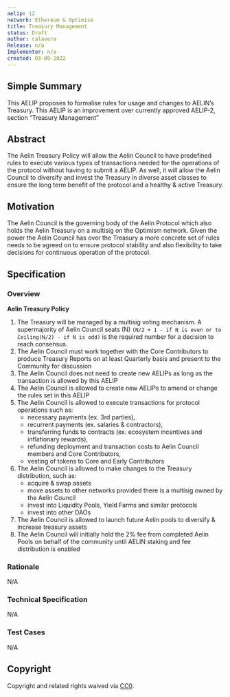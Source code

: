 ```yaml
---
aelip: 12
network: Ethereum & Optimism
title: Treasury Management
status: Draft
author: calavera
Release: n/a
Implementor: n/a
created: 03-09-2022
---
```


## Simple Summary

<!--"If you can't explain it simply, you don't understand it well enough." Simply describe the outcome the proposed changes intends to achieve. This should be non-technical and accessible to a casual community member.-->

This AELIP proposes to formalise rules for usage and changes to AELIN’s Treasury. This AELIP is an improvement over currently approved AELIP-2, section “Treasury Management”

## Abstract

<!--A short (~200 word) description of the proposed change, the abstract should clearly describe the proposed change. This is what *will* be done if the AELIP is implemented, not *why* it should be done or *how* it will be done. If the AELIP proposes deploying a new contract, write, "we propose to deploy a new contract that will do x".-->

The Aelin Treasury Policy will allow the Aelin Council to have predefined rules to execute various types of transactions needed for the operations of the protocol without having to submit a AELIP.
As well, it will allow the Aelin Council to diversify and invest the Treasury in diverse asset classes to ensure the long term benefit of the protocol and a healthy & active Treasury.

## Motivation

<!--This is the problem statement. This is the *why* of the AELIP. It should clearly explain *why* the current state of the protocol is inadequate.  It is critical that you explain *why* the change is needed, if the AELIP proposes changing how something is calculated, you must address *why* the current calculation is inaccurate or wrong. This is not the place to describe how the AELIP will address the issue!-->

The Aelin Council is the governing body of the Aelin Protocol which also holds the Aelin Treasury on a multisig on the Optimism network. Given the power the Aelin Council has over the Treasury a more concrete set of rules needs to be agreed on to ensure protocol stability and also flexibility to take decisions for continuous operation of the protocol.

## Specification

<!--The specification should describe the syntax and semantics of any new feature, there are five sections
1. Overview
2. Rationale
3. Technical Specification
4. Test Cases
5. Configurable Values
-->

### Overview

<!--This is a high-level overview of *how* the AELIP will solve the problem. The overview should clearly describe how the new feature will be implemented.-->

**Aelin Treasury Policy**
1. The Treasury will be managed by a multisig voting mechanism. A supermajority of Aelin Council seats (N) `(N/2 + 1 - if N is even or to Ceiling(N/2) - if N is odd)` is the required number for a decision to reach consensus.
2. The Aelin Council must work together with the Core Contributors to produce Treasury Reports on at least Quarterly basis and present to the Community for discussion
3. The Aelin Council does not need to create new AELIPs as long as the transaction is allowed by this AELIP
4. The Aelin Council is allowed to create new AELIPs to amend or change the rules set in this AELIP
5. The Aelin Council is allowed to execute transactions for protocol operations such as:
    -  necessary payments (ex. 3rd parties),
    - recurrent payments (ex. salaries & contractors),
    - transferring funds to contracts (ex. ecosystem incentives and inflationary rewards), 
    - refunding deployment and transaction costs to Aelin Council members and Core Contributors,
    - vesting of tokens to Core and Early Contributors
6. The Aelin Council is allowed to make changes to the Treasury distribution, such as:
    - acquire & swap assets
    - move assets to other networks provided there is a multisig owned by the Aelin Council
    - invest into Liquidity Pools, Yield Farms and similar protocols
    - invest into other DAOs
7. The Aelin Council is allowed to launch future Aelin pools to diversify & increase treasury assets
8. The Aelin Council will initially hold the 2% fee from completed Aelin Pools on behalf of the community until AELIN staking and fee distribution is enabled

### Rationale

<!--This is where you explain the reasoning behind how you propose to solve the problem. Why did you propose to implement the change in this way, what were the considerations and trade-offs. The rationale fleshes out what motivated the design and why particular design decisions were made. It should describe alternate designs that were considered and related work. The rationale may also provide evidence of consensus within the community, and should discuss important objections or concerns raised during discussion.-->

N/A

### Technical Specification

<!--The technical specification should outline the public API of the changes proposed. That is, changes to any of the interfaces Synthetix currently exposes or the creations of new ones.-->

N/A

### Test Cases

<!--Test cases for an implementation are mandatory for AELIPs but can be included with the implementation..-->

N/A

## Copyright

Copyright and related rights waived via [CC0](https://creativecommons.org/publicdomain/zero/1.0/).
